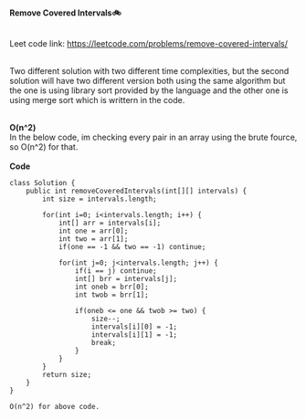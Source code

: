 **Remove Covered Intervals🚲**<br><br>

Leet code link: https://leetcode.com/problems/remove-covered-intervals/ <br><br>

Two different solution with two different time complexities, but the second solution will have two different version both using the same algorithm but the one is using 
library sort provided by the language and the other one is using merge sort which is writtern in the code.  <br> <br>

**O(n^2)**<br>
In the below code, im checking every pair in an array using the brute fource, so O(n^2) for that. 
<br><br>
**Code**<br>
```
class Solution {
    public int removeCoveredIntervals(int[][] intervals) {
        int size = intervals.length;
        
        for(int i=0; i<intervals.length; i++) {
            int[] arr = intervals[i];
            int one = arr[0];
            int two = arr[1];
            if(one == -1 && two == -1) continue;
            
            for(int j=0; j<intervals.length; j++) {
                if(i == j) continue;
                int[] brr = intervals[j];
                int oneb = brr[0];
                int twob = brr[1];
                
                if(oneb <= one && twob >= two) {
                    size--;
                    intervals[i][0] = -1;
                    intervals[i][1] = -1;
                    break;
                }
            }
        }
        return size;
    }
}

O(n^2) for above code.




```
